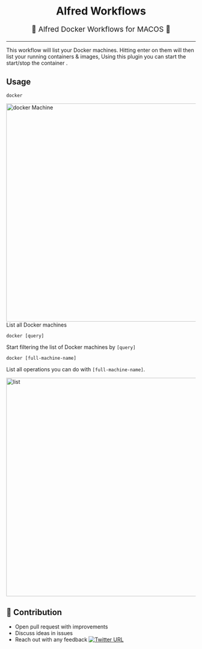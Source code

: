 <h1 align="center">
    Alfred Workflows
</h1>
<p align="center" style="font-size: 1.2rem;">  Alfred Docker Workflows for MACOS  </p>

<hr />

This workflow will list your Docker machines. Hitting enter on them will then
list your running containers & images, Using this plugin you can start the start/stop the container .

## Usage

`docker`

<img width="578" alt="docker Machine" src="https://user-images.githubusercontent.com/4303310/40722506-95a0f9ae-642d-11e8-904d-add378a87700.png">
List all Docker machines

`docker [query]`

Start filtering the list of Docker machines by `[query]`

`docker [full-machine-name]`

List all operations you can do with `[full-machine-name]`.

<img width="579" alt="list" src="https://user-images.githubusercontent.com/4303310/40722508-95d8f61a-642d-11e8-88e7-ecb173d1af81.png">



## 👬 Contribution

- Open pull request with improvements
- Discuss ideas in issues
- Reach out with any feedback [![Twitter URL](https://img.shields.io/twitter/url/https/twitter.com/anmol_nagpal.svg?style=social&label=Follow%20%40anmol_nagpal)](https://twitter.com/anmol_nagpal)
